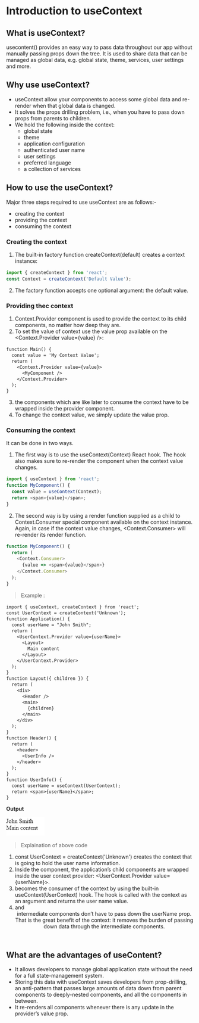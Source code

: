 # Introduction to useContext

## What is useContext?
usecontent() provides an easy way to pass data throughout our app without manually passing props down the tree. It is used to share data that can be managed as global data, e.g. global state, theme, services, user settings and more.

## Why use useContext?

* useContext allow your components to access some global data and re-render when that global data is changed.
* It solves the props drilling problem, i.e., when you have to pass down props from parents to children.
* We hold the following inside the context: 
  - global state
  - theme
  - application configuration
  - authenticated user name
  - user settings
  - preferred language
  - a collection of services

## How to use the useContext?

Major three steps required to use useContext are as follows:-
* creating the context
* providing the context
* consuming the context

### Creating the context

1. The built-in factory function createContext(default) creates a context instance:
```javascript
import { createContext } from 'react';
const Context = createContext('Default Value');
```
2. The factory function accepts one optional argument: the default value.

### Providing thec context
1. Context.Provider component is used to provide the context to its child components, no matter how deep they are.
2. To set the value of context use the value prop available on the <Context.Provider value={value} />:
```javascipt
function Main() {
  const value = 'My Context Value';
  return (
    <Context.Provider value={value}>
      <MyComponent />
    </Context.Provider>
  );
}
```
3. the components which are like later to consume the context have to be wrapped inside the provider component.
4. To change the context value, we simply update the value prop.

### Consuming the context
It can be done in two ways.
1. The first way is to use the useContext(Context) React hook. The hook also makes sure to re-render the component when the context value changes.
```javascript
import { useContext } from 'react';
function MyComponent() {
  const value = useContext(Context);
  return <span>{value}</span>;
}
```
2. The second way is by using a render function supplied as a child to Context.Consumer special component available on the context instance. Again, in case if the context value changes, <Context.Consumer> will re-render its render function.
```javascript
function MyComponent() {
  return (
    <Context.Consumer>
      {value => <span>{value}</span>}
    </Context.Consumer>
  );
}
```

>Example :
```javascrpt
import { useContext, createContext } from 'react';
const UserContext = createContext('Unknown');
function Application() {
  const userName = "John Smith";
  return (
    <UserContext.Provider value={userName}>
      <Layout>
        Main content
      </Layout>
    </UserContext.Provider>
  );
}
function Layout({ children }) {
  return (
    <div>
      <Header />
      <main>
        {children}
      </main>
    </div>
  );
}
function Header() {
  return (
    <header>
      <UserInfo />
    </header>
  );
}
function UserInfo() {
  const userName = useContext(UserContext);
  return <span>{userName}</span>;
}
```
**Output**

![](./assets/usecontext.png)

>Explaination of above code
1. const UserContext = createContext('Unknown') creates the context that is going to hold the user name information.
2. Inside the <Application /> component, the application’s child components are wrapped inside the user context provider: <UserContext.Provider value={userName}>.
3. <UserInfo /> becomes the consumer of the context by using the built-in useContext(UserContext) hook. The hook is called with the context as an argument and returns the user name value.
4. <Layout /> and <Header /> intermediate components don’t have to pass down the userName prop. That is the great benefit of the context: it removes the burden of passing down data through the intermediate components.

## What are the advantages of useContent?

* It allows developers to manage global application state without the need for a full state-management system. 
* Storing this data with useContext saves developers from prop-drilling, an anti-pattern that passes large amounts of data down from parent components to deeply-nested components, and all the components in between.
* It re-renders all components whenever there is any update in the provider’s value prop.


